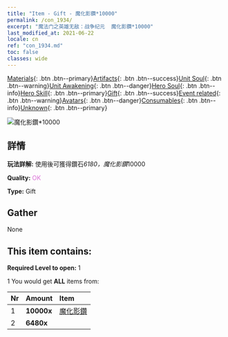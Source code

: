```yaml
---
title: "Item - Gift - 魔化影鑽*10000"
permalink: /con_1934/
excerpt: "魔法门之英雄无敌：战争纪元  魔化影鑽*10000"
last_modified_at: 2021-06-22
locale: cn
ref: "con_1934.md"
toc: false
classes: wide
---
```

 [Materials](/ItemsCN/){: .btn .btn--primary}[Artifacts](/ItemsCN/Artifacts/){: .btn .btn--success}[Unit Soul](/ItemsCN/UnitSoul/){: .btn .btn--warning}[Unit Awakening](/ItemsCN/UnitAwakening/){: .btn .btn--danger}[Hero Soul](/ItemsCN/HeroSoul/){: .btn .btn--info}[Hero Skill](/ItemsCN/HeroSkill/){: .btn .btn--primary}[Gift](/ItemsCN/Gift/){: .btn .btn--success}[Event related](/ItemsCN/Events/){: .btn .btn--warning}[Avatars](/ItemsCN/Avatars/){: .btn .btn--danger}[Consumables](/ItemsCN/Consumables/){: .btn .btn--info}[Unknown](/ItemsCN/Unknown/){: .btn .btn--primary}

 ![魔化影鑽*10000](/images/t/i_10040.png)

## 詳情
 **玩法詳解:** 使用後可獲得鑽石*6180，魔化影鑽*10000

 **Quality:** <span style="color: #DA70D6">OK</span>

 **Type:** Gift

## Gather

  None

## This item contains:

 **Required Level to open:** 1

 1 You would get **ALL** items  from:

  | Nr | Amount |     Item    |
  |:---|:-------|:------------|
  | 1 |  **10000x** | [魔化影鑽](/cn/Items/con_554/) |  | 
  | 2 |  **6480x** | <i class="fas fa-gem"/> |  | 
